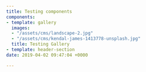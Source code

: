 ```yaml
---
title: Testing components
components:
- template: gallery
  images:
  - "/assets/cms/landscape-2.jpg"
  - "/assets/cms/kendal-james-1413778-unsplash.jpg"
  title: Testing Gallery
- template: header-section
date: 2019-04-02 09:47:04 +0000

---
```


